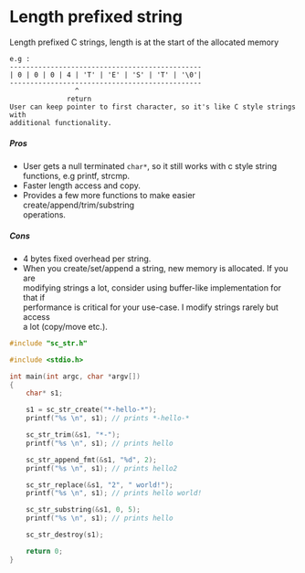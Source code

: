 # Length prefixed string

Length prefixed C strings, length is at the start of the allocated memory

    e.g :
    -----------------------------------------------
    | 0 | 0 | 0 | 4 | 'T' | 'E' | 'S' | 'T' | '\0'|
    -----------------------------------------------
                    ^
                  return
    User can keep pointer to first character, so it's like C style strings with
    additional functionality.

##### Pros
- User gets a null terminated `char*`, so it still works with c style string  
  functions, e.g printf, strcmp.
- Faster length access and copy.
- Provides a few more functions to make easier create/append/trim/substring  
  operations.

##### Cons
- 4 bytes fixed overhead per string.
- When you create/set/append a string, new memory is allocated. If you are  
  modifying strings a lot, consider using buffer-like implementation for that if  
  performance is critical for your use-case. I modify strings rarely but access  
  a lot (copy/move etc.).
  
```c
#include "sc_str.h"

#include <stdio.h>

int main(int argc, char *argv[])
{
    char* s1;

    s1 = sc_str_create("*-hello-*");
    printf("%s \n", s1); // prints *-hello-*

    sc_str_trim(&s1, "*-");
    printf("%s \n", s1); // prints hello

    sc_str_append_fmt(&s1, "%d", 2);
    printf("%s \n", s1); // prints hello2

    sc_str_replace(&s1, "2", " world!");
    printf("%s \n", s1); // prints hello world!

    sc_str_substring(&s1, 0, 5);
    printf("%s \n", s1); // prints hello

    sc_str_destroy(s1);

    return 0;
}

```